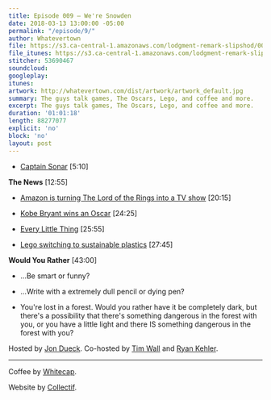 ```yaml
---
title: Episode 009 – We're Snowden
date: 2018-03-13 13:00:00 -05:00
permalink: "/episode/9/"
author: Whatevertown
file: https://s3.ca-central-1.amazonaws.com/lodgment-remark-slipshod/009.mp3
file_itunes: https://s3.ca-central-1.amazonaws.com/lodgment-remark-slipshod/009.m4a
stitcher: 53690467
soundcloud: 
googleplay: 
itunes: 
artwork: http://whatevertown.com/dist/artwork/artwork_default.jpg
summary: The guys talk games, The Oscars, Lego, and coffee and more.
excerpt: The guys talk games, The Oscars, Lego, and coffee and more.
duration: '01:01:18'
length: 88277077
explicit: 'no'
block: 'no'
layout: post
---
```


- [Captain Sonar](http://www.matagot.com/en/catalog/details/expert-games/1/captain-sonar/808#scrol) [5:10]

**The News** [12:55]

- [Amazon is turning The Lord of the Rings into a TV show](https://www.theverge.com/2017/11/13/16644782/the-lord-of-the-rings-amazon-television-show) [20:15]

- [Kobe Bryant wins an Oscar](http://www.espn.com/nba/story/_/id/22648342/kobe-bryant-dear-basketball-wins-oscar-best-animated-short) [24:25]

- [Every Little Thing](https://www.gimletmedia.com/every-little-thing) [25:55]

- [Lego switching to sustainable plastics](https://www.theverge.com/2018/3/2/17070454/lego-bricks-sustainable-plastic-toys) [27:45]

**Would You Rather** [43:00]

- …Be smart or funny?

- …Write with a extremely dull pencil or dying pen?

- You're lost in a forest. Would you rather have it be completely dark, but there's a possibility that there's something dangerous in the forest with you, or you have a little light and there IS something dangerous in the forest with you?

Hosted by [Jon Dueck](https://twitter.com/jonduck). Co-hosted by [Tim Wall](https://twitter.com/timjosephwall) and [Ryan Kehler](https://twitter.com/ryankehler).

---

Coffee by [Whitecap](http://drinkwhitecap.com/).

Website by [Collectif](http://collectif.co).